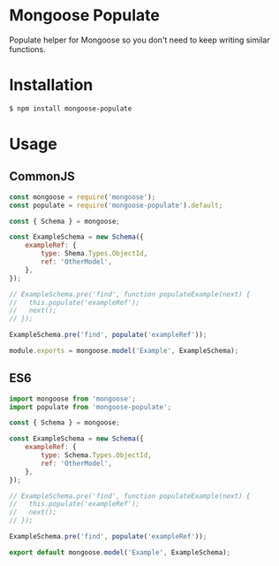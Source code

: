 # Mongoose Populate

Populate helper for Mongoose so you don't need to keep writing similar functions.

# Installation

```sh
$ npm install mongoose-populate
```

# Usage

## CommonJS

```js
const mongoose = require('mongoose');
const populate = require('mongoose-populate').default;

const { Schema } = mongoose;

const ExampleSchema = new Schema({
    exampleRef: {
        type: Shema.Types.ObjectId,
        ref: 'OtherModel',
    },
});

// ExampleSchema.pre('find', function populateExample(next) {
//   this.populate('exampleRef');
//   next();
// });

ExampleSchema.pre('find', populate('exampleRef'));

module.exports = mongoose.model('Example', ExampleSchema);
```

## ES6

```js
import mongoose from 'mongoose';
import populate from 'mongoose-populate';

const { Schema } = mongoose;

const ExampleSchema = new Schema({
    exampleRef: {
        type: Schema.Types.ObjectId,
        ref: 'OtherModel',
    },
});

// ExampleSchema.pre('find', function populateExample(next) {
//   this.populate('exampleRef');
//   next();
// });

ExampleSchema.pre('find', populate('exampleRef'));

export default mongoose.model('Example', ExampleSchema);
```
